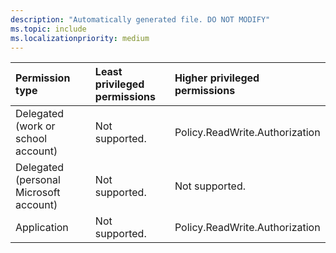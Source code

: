 ```yaml
---
description: "Automatically generated file. DO NOT MODIFY"
ms.topic: include
ms.localizationpriority: medium
---
```


|Permission type|Least privileged permissions|Higher privileged permissions|
|:---|:---|:---|
|Delegated (work or school account)|Not supported.|Policy.ReadWrite.Authorization|
|Delegated (personal Microsoft account)|Not supported.|Not supported.|
|Application|Not supported.|Policy.ReadWrite.Authorization|

